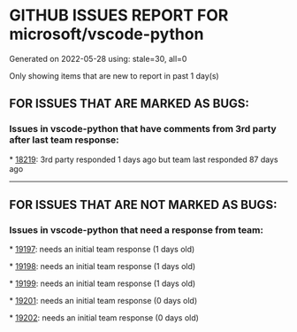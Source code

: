 
# GITHUB ISSUES REPORT FOR microsoft/vscode-python


Generated on 2022-05-28 using: stale=30, all=0


Only showing items that are new to report in past 1 day(s)


## FOR ISSUES THAT ARE MARKED AS BUGS:


### Issues in vscode-python that have comments from 3rd party after last team response:


\* [18219](https://github.com/microsoft/vscode-python/issues/18219 "Default interpreter path for Python isn't working"): 3rd party responded 1 days ago but team last responded 87 days ago

---

## FOR ISSUES THAT ARE NOT MARKED AS BUGS:


### Issues in vscode-python that need a response from team:


\* [19197](https://github.com/microsoft/vscode-python/issues/19197 "Command 'Python: Restart Language Server' resulted in an error (command 'python.analysis.restartLanguageServer' not found)"): needs an initial team response (1 days old)

\* [19198](https://github.com/microsoft/vscode-python/issues/19198 "Yellow underlines even after installing package"): needs an initial team response (1 days old)

\* [19199](https://github.com/microsoft/vscode-python/issues/19199 "Default Intepretter not selected in remote"): needs an initial team response (1 days old)

\* [19201](https://github.com/microsoft/vscode-python/issues/19201 "Autocomplete not working properly for inherited classes"): needs an initial team response (0 days old)

\* [19202](https://github.com/microsoft/vscode-python/issues/19202 "vscode can't discover tests that use pytest-describe"): needs an initial team response (0 days old)
